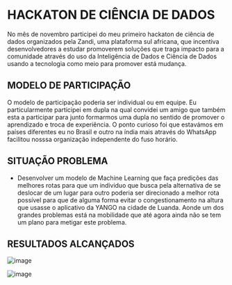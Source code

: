# HACKATON DE CIÊNCIA DE DADOS
No mês de novembro participei do meu primeiro hackaton de ciência de dados organizados pela Zandi, uma plataforma sul africana, que incentiva desenvolvedores a estudar promoverem soluções que traga impacto para a comunidade através do uso da Inteligência de Dados e Ciência de Dados usando a tecnologia como meio para promover está mudança.

## MODELO DE PARTICIPAÇÃO
O  modelo de participação poderia ser individual ou em equipe. Eu particularmente participei em dupla na qual convidei um amigo que também esta a participar para  junto formarmos uma dupla no sentido de promover o aprendizado e troca de experiência. O ponto curioso foi  que estavámos em países diferentes eu no Brasil e outro na índia mais através do WhatsApp facilitou nosssa organização independente do fuso horário.


## SITUAÇÃO PROBLEMA
- Desenvolver  um modelo de Machine Learning que faça predições das melhores rotas para que um individuo que busca  pela alternativa de se deslocar de um lugar para outro poderia ser direcionado a melhor rota possível para que de alguma forma evitar o congestionamento  na altura que usasse o aplicativo da YANGO na cidade de Luanda. Aonde um dos grandes problemas está na mobilidade que até agora ainda não se tem um plano para metigar este problema.


## RESULTADOS ALCANÇADOS

![image](https://github.com/laurindodumba/Hackaton-Ciencia-de-Dados/assets/38964642/4a006838-adff-44a1-b78f-b352c4d1eae6)

![image](https://github.com/laurindodumba/Hackaton-Ciencia-de-Dados/assets/38964642/bc09494f-c2f4-4c34-8b19-1b6d5b66b049)







